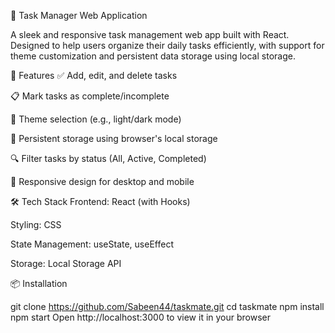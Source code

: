 📝 Task Manager Web Application

A sleek and responsive task management web app built with React. Designed to help users organize their daily tasks efficiently, with support for theme customization and persistent data storage using local storage.

🚀 Features
✅ Add, edit, and delete tasks

📋 Mark tasks as complete/incomplete

🎨 Theme selection (e.g., light/dark mode)

💾 Persistent storage using browser's local storage

🔍 Filter tasks by status (All, Active, Completed)

📱 Responsive design for desktop and mobile

🛠️ Tech Stack
Frontend: React (with Hooks)

Styling: CSS 

State Management: useState, useEffect

Storage: Local Storage API

📦 Installation


git clone https://github.com/Sabeen44/taskmate.git
cd taskmate
npm install
npm start
Open http://localhost:3000 to view it in your browser

